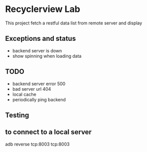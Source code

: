 # Recyclerview Lab
This project fetch a restful data list from remote server and display 

## Exceptions and status
- backend server is down
- show spinning when loading data

## TODO
- backend server error 500
- bad server url 404
- local cache
- periodically ping backend

## Testing 


## to connect to a local server
adb reverse tcp:8003 tcp:8003